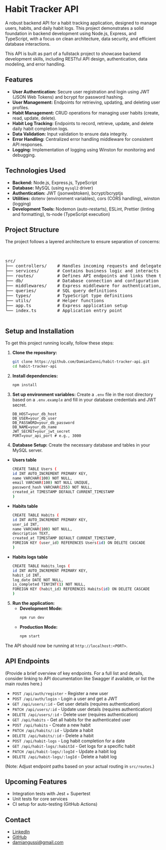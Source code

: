 # Habit Tracker API

A robust backend API for a habit tracking application, designed to manage users, habits, and daily habit logs. This project demonstrates a solid foundation in backend development using Node.js, Express, and TypeScript, with a focus on clean architecture, data security, and efficient database interactions.

This API is built as part of a fullstack project to showcase backend development skills, including RESTful API design, authentication, data modeling, and error handling.

## Features

- **User Authentication:** Secure user registration and login using JWT (JSON Web Tokens) and bcrypt for password hashing.
- **User Management:** Endpoints for retrieving, updating, and deleting user profiles.
- **Habit Management:** CRUD operations for managing user habits (create, read, update, delete).
- **Habit Log Tracking:** Endpoints to record, retrieve, update, and delete daily habit completion logs.
- **Data Validation:** Input validation to ensure data integrity.
- **Error Handling:** Centralized error handling middleware for consistent API responses.
- **Logging:** Implementation of logging using Winston for monitoring and debugging.

## Technologies Used

- **Backend:** Node.js, Express.js, TypeScript
- **Database:** MySQL (using `mysql2` driver)
- **Authentication:** JWT (jsonwebtoken), bcrypt/bcryptjs
- **Utilities:** dotenv (environment variables), cors (CORS handling), winston (logging)
- **Development Tools:** Nodemon (auto-restarts), ESLint, Prettier (linting and formatting), ts-node (TypeScript execution)

## Project Structure

The project follows a layered architecture to ensure separation of concerns:

<pre> 

src/
├── controllers/    # Handles incoming requests and delegates to services
├── services/       # Contains business logic and interacts with the database
├── routes/         # Defines API endpoints and links them to controllers
├── db/             # Database connection and configuration
├── middlewares/    # Express middleware for authentication, error handling, etc.
├── queries/        # SQL query definitions
├── types/          # TypeScript type definitions
├── utils/          # Helper functions 
├── app.ts          # Express application setup
└── index.ts        # Application entry point

</pre>

## Setup and Installation

To get this project running locally, follow these steps:

1.  **Clone the repository:**
    ```bash
    git clone https://github.com/DamianIanni/habit-tracker-api.git
    cd habit-tracker-api
    ```
2.  **Install dependencies:**
    ```bash
    npm install
    ```
3.  **Set up environment variables:**
    Create a `.env` file in the root directory based on a `.env.example` and fill in your database credentials and JWT secret.
    ```env
    DB_HOST=your_db_host
    DB_USER=your_db_user
    DB_PASSWORD=your_db_password
    DB_NAME=your_db_name
    JWT_SECRET=your_jwt_secret
    PORT=your_api_port # e.g., 3000
    ```
4.  **Database Setup:**
    Create the necessary database and tables in your MySQL server.

- **Users table**

  ```bash
  CREATE TABLE Users (
  id INT AUTO_INCREMENT PRIMARY KEY,
  name VARCHAR(100) NOT NULL,
  email VARCHAR(100) NOT NULL UNIQUE,
  password_hash VARCHAR(255) NOT NULL,
  created_at TIMESTAMP DEFAULT CURRENT_TIMESTAMP
  )
  ```

- **Habits table**

  ```bash
  CREATE TABLE Habits (
  id INT AUTO_INCREMENT PRIMARY KEY,
  user_id INT,
  name VARCHAR(100) NOT NULL,
  description TEXT,
  created_at TIMESTAMP DEFAULT CURRENT_TIMESTAMP,
  FOREIGN KEY (user_id) REFERENCES Users(id) ON DELETE CASCADE
  )
  ```

- **Habits logs table**

  ```bash
  CREATE TABLE Habits_logs (
  id INT AUTO_INCREMENT PRIMARY KEY,
  habit_id INT,
  log_date DATE NOT NULL,
  is_completed TINYINT(1) NOT NULL,
  FOREIGN KEY (habit_id) REFERENCES Habits(id) ON DELETE CASCADE
  )
  ```

5.  **Run the application:**
    - **Development Mode:**
      ```bash
      npm run dev
      ```
    - **Production Mode:**
      ```bash
      npm start
      ```

The API should now be running at `http://localhost:<PORT>`.

## API Endpoints

(Provide a brief overview of key endpoints. For a full list and details, consider linking to API documentation like Swagger if available, or list the main routes here.)

- `POST /api/auth/register` - Register a new user
- `POST /api/auth/login` - Login a user and get a JWT
- `GET /api/users/:id` - Get user details (requires authentication)
- `PATCH /api/users/:id` - Update user details (requires authentication)
- `DELETE /api/users/:id` - Delete user (requires authentication)
- `GET /api/habits` - Get all habits for the authenticated user
- `POST /api/habits` - Create a new habit
- `PATCH /api/habits/:id` - Update a habit
- `DELETE /api/habits/:id` - Delete a habit
- `POST /api/habit-logs` - Log habit completion for a date
- `GET /api/habit-logs/:habitId` - Get logs for a specific habit
- `PATCH /api/habit-logs/:logId` - Update a habit log
- `DELETE /api/habit-logs/:logId` - Delete a habit log

(Note: Adjust endpoint paths based on your actual routing in `src/routes`.)

## Upcoming Features

- Integration tests with Jest + Supertest
- Unit tests for core services
- CI setup for auto-testing (GitHub Actions)

## Contact

- [LinkedIn](https://www.linkedin.com/in/damian-ianni-b50555205/)
- [GitHub](https://github.com/DamianIanni)
- [damiangussi@gmail.com](mailto:damiangussi@gmail.com)
